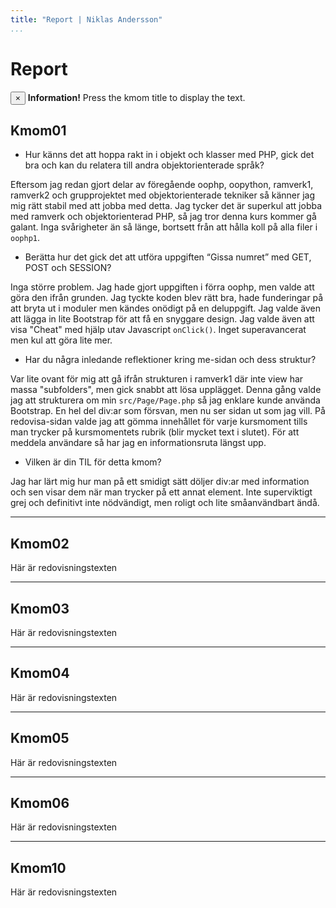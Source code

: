 ```yaml
---
title: "Report | Niklas Andersson"
...
```



<div class="report mt-4" markdown=1>

Report
=========================

<div class="alert alert-info alert-dismissible fade show" role="alert">
    <button type="button" class="close" data-dismiss="alert" aria-label="Close">
        <span aria-hidden="true">&times;</span>
    </button>
    <strong>Information!</strong> Press the kmom title to display the text.
</div>

<h2 onclick="show('kmom01')">Kmom01 <i class="fas fa-caret-down"></i></h2>
<div id="kmom01" class="hide" markdown=1>

* Hur känns det att hoppa rakt in i objekt och klasser med PHP, gick det bra och kan du relatera till andra objektorienterade språk?

Eftersom jag redan gjort delar av föregående oophp, oopython, ramverk1, ramverk2 och grupprojektet med objektorienterade tekniker så känner jag mig rätt stabil med att jobba med detta. Jag tycker det är superkul att jobba med ramverk och objektorienterad PHP, så jag tror denna kurs kommer gå galant. Inga svårigheter än så länge, bortsett från att hålla koll på alla filer i `oophp1`.

* Berätta hur det gick det att utföra uppgiften “Gissa numret” med GET, POST och SESSION?

Inga större problem. Jag hade gjort uppgiften i förra oophp, men valde att göra den ifrån grunden. Jag tyckte koden blev rätt bra, hade funderingar på att bryta ut i moduler men kändes onödigt på en deluppgift. Jag valde även att lägga in lite Bootstrap för att få en snyggare design. Jag valde även att visa "Cheat" med hjälp utav Javascript `onClick()`. Inget superavancerat men kul att göra lite mer.

* Har du några inledande reflektioner kring me-sidan och dess struktur?

Var lite ovant för mig att gå ifrån strukturen i ramverk1 där inte view har massa "subfolders", men gick snabbt att lösa upplägget. Denna gång valde jag att strukturera om min `src/Page/Page.php` så jag enklare kunde använda Bootstrap. En hel del div:ar som försvan, men nu ser sidan ut som jag vill. På redovisa-sidan valde jag att gömma innehållet för varje kursmoment tills man trycker på kursmomentets rubrik (blir mycket text i slutet). För att meddela användare så har jag en informationsruta längst upp.

* Vilken är din TIL för detta kmom?

Jag har lärt mig hur man på ett smidigt sätt döljer div:ar med information och sen visar dem när man trycker på ett annat element. Inte superviktigt grej och definitivt inte nödvändigt, men roligt och lite småanvändbart ändå.

</div>

___

<h2 onclick="show('kmom02')">Kmom02 <i class="fas fa-caret-down"></i></h2>
<div id="kmom02" class="hide" markdown=1>

Här är redovisningstexten

</div>

___

<h2 onclick="show('kmom03')">Kmom03 <i class="fas fa-caret-down"></i></h2>
<div id="kmom03" class="hide" markdown=1>

Här är redovisningstexten

</div>

___

<h2 onclick="show('kmom04')">Kmom04 <i class="fas fa-caret-down"></i></h2>
<div id="kmom04" class="hide" markdown=1>

Här är redovisningstexten

</div>

___

<h2 onclick="show('kmom05')">Kmom05 <i class="fas fa-caret-down"></i></h2>
<div id="kmom05" class="hide" markdown=1>

Här är redovisningstexten

</div>

___

<h2 onclick="show('kmom06')">Kmom06 <i class="fas fa-caret-down"></i></h2>
<div id="kmom06" class="hide" markdown=1>

Här är redovisningstexten

</div>

___

<h2 onclick="show('kmom10')">Kmom10 <i class="fas fa-caret-down"></i></h2>
<div id="kmom10" class="hide" markdown=1>

Här är redovisningstexten

</div>
</div>
